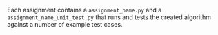 Each assignment contains a `assignment_name.py` and a `assignment_name_unit_test.py` that runs and tests the created algorithm against a number of example test cases. 